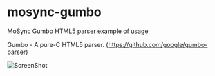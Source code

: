mosync-gumbo
============

MoSync Gumbo HTML5 parser example of usage

Gumbo - A pure-C HTML5 parser. (https://github.com/google/gumbo-parser)

![ScreenShot](http://s10.postimg.org/ij5pg48vt/mosync_gumbo_html5_c_parcer_example.png)
